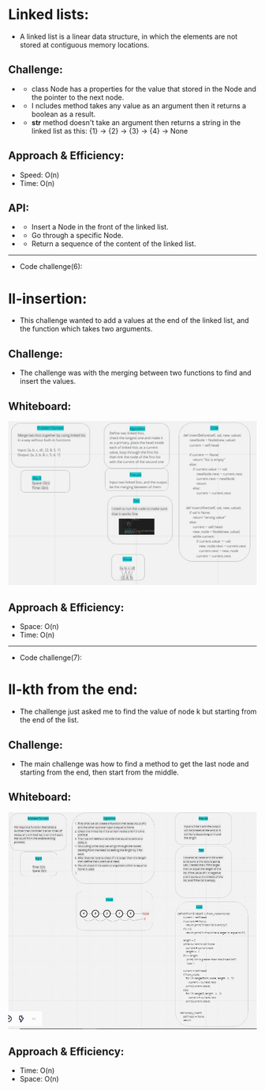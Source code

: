 

# Linked lists:
- A linked list is a linear data structure, in which the elements are not stored at contiguous memory locations.

## Challenge:
- - class Node has a properties for the value that stored in the Node and the pointer to the next node.
- - I ncludes method takes any value as an argument then it returns a boolean as a result.
- - __str__ method doesn't take an argument then returns a string in the linked list as this: {1} -> {2} -> {3} -> {4} -> None

## Approach & Efficiency:
- Speed: O(n)
- Time: O(n)

## API:
- - Insert a Node in the front of the linked list.
- - Go through a specific Node.
- - Return a sequence of the content of the linked list.
----------------------------------------------------------------------
- Code challenge(6):
# ll-insertion:
- This challenge wanted to add a values at the end of the linked list, and the function which takes two arguments.

## Challenge:
- The challenge was with the merging between two functions to find and insert the values.

## Whiteboard:
![](ll_insertion.JPG)

## Approach & Efficiency:
- Space: O(n)
- Time: O(n)
----------------------------------------------------------------------------
- Code challenge(7):

# ll-kth from the end:
- The challenge just asked me to find the value of node k but starting from the end of the list.

## Challenge:
- The main challenge was how to find a method to get the last node and starting from the end, then start from the middle.

## Whiteboard:
![](kthFromEnd.JPG)

## Approach & Efficiency:
- Time: O(n)
- Space: O(n)


